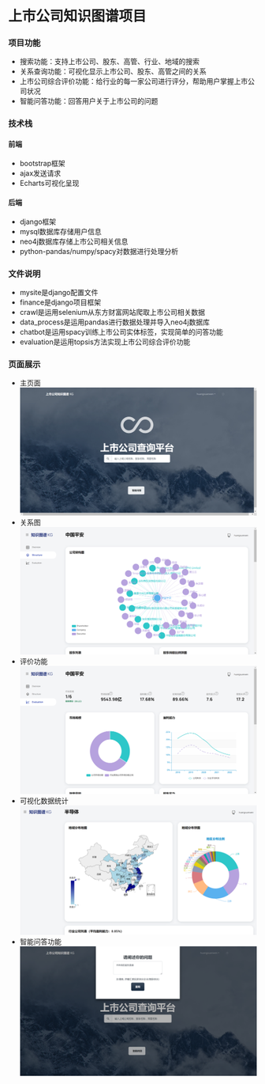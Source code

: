 # 上市公司知识图谱项目 #
### 项目功能 ###
- 搜索功能：支持上市公司、股东、高管、行业、地域的搜索
- 关系查询功能：可视化显示上市公司、股东、高管之间的关系
- 上市公司综合评价功能：给行业的每一家公司进行评分，帮助用户掌握上市公司状况
- 智能问答功能：回答用户关于上市公司的问题
### 技术栈 ###
#### 前端 ####
- bootstrap框架
- ajax发送请求
- Echarts可视化呈现
#### 后端 ####
- django框架
- mysql数据库存储用户信息
- neo4j数据库存储上市公司相关信息
- python-pandas/numpy/spacy对数据进行处理分析
### 文件说明 ###
- mysite是django配置文件
- finance是django项目框架
- crawl是运用selenium从东方财富网站爬取上市公司相关数据
- data_process是运用pandas进行数据处理并导入neo4j数据库
- chatbot是运用spacy训练上市公司实体标签，实现简单的问答功能
- evaluation是运用topsis方法实现上市公司综合评价功能
### 页面展示 ###
- 主页面
![](https://github.com/JoyceHxw/Project_KnowledgeGraph/blob/main/index_demo.png)
- 关系图
![](https://github.com/JoyceHxw/Project_KnowledgeGraph/blob/main/structure_demo.png)
- 评价功能
![](https://github.com/JoyceHxw/Project_KnowledgeGraph/blob/main/evaluation_demo.png)
- 可视化数据统计
![](https://github.com/JoyceHxw/Project_KnowledgeGraph/blob/main/distribution_demo.png)
- 智能问答功能
![](https://github.com/JoyceHxw/Project_KnowledgeGraph/blob/main/Q%26A_demo.png)
